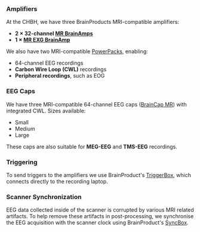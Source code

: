 ### Amplifiers
At the CHBH, we have three BrainProducts MRI-compatible amplifiers:

- **2 × 32-channel [MR BrainAmps](https://www.brainproducts.com/solutions/brainamp-mr/)** 
- **1 × [MR EXG BrainAmp](https://brainvision.com/products/brainamp-exg-mr/)** 

We also have two MRI-compatible [PowerPacks](https://brainvision.com/products/powerpack/), enabling:
- 64-channel EEG recordings  
- **Carbon Wire Loop (CWL)** recordings  
- **Peripheral recordings**, such as EOG

### EEG Caps
We have three MRI-compatible 64-channel EEG caps ([BrainCap MR](https://www.brainproducts.com/solutions/braincap-mr/)) with integrated CWL. 
Sizes available:

- Small  
- Medium  
- Large  

These caps are also suitable for **MEG-EEG** and **TMS-EEG** recordings.

### Triggering
To send triggers to the amplifiers we use BrainProduct's [TriggerBox](https://www.brainproducts.com/solutions/triggerbox/), which connects directly to the recording laptop.

### Scanner Synchronization
EEG data collected inside of the scanner is corrupted by various MRI related artifacts. To help remove these artifacts in post-processing, we synchronise the EEG acquisition with the scanner clock using BrainProduct's [SyncBox](https://www.brainproducts.com/solutions/syncbox/).
